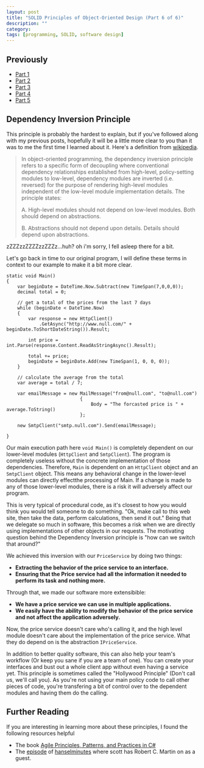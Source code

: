 ```yaml
---
layout: post
title: "SOLID Principles of Object-Oriented Design (Part 6 of 6)"
description: ""
category: 
tags: [programming, SOLID, software design]
---
```

Previously
----------
* [Part 1](http://autoincomplete.com/2013/05/23/SOLID-Intro-1-of-6/)
* [Part 2](http://autoincomplete.com/2013/05/29/SOLID-SRP-2-of-6/)
* [Part 3](http://autoincomplete.com/2013/06/01/SOLID-OCP-3-of-6/)
* [Part 4](http://autoincomplete.com/2013/06/05/SOLID-LSP-4-of-6/)
* [Part 5](http://autoincomplete.com/2013/06/08/SOLID-ISP-5-of-6/)

Dependency Inversion Principle
-----
This principle is probably the hardest to explain, but if you've followed along with my previous posts, hopefully it will be a little more clear to you than it was to me the first time I learned about it.  Here's a definition from [wikipedia](http://en.wikipedia.org/wiki/Dependency_inversion_principle).

>In object-oriented programming, the dependency inversion principle refers to a specific form of decoupling where 
>conventional dependency relationships established from high-level, policy-setting modules to low-level, dependency modules 
>are inverted (i.e. reversed) for the purpose of rendering high-level modules independent of the low-level module
>implementation details. The principle states:
>
>A. High-level modules should not depend on low-level modules. Both should depend on abstractions.
>
>B. Abstractions should not depend upon details. Details should depend upon abstractions.

zZZZzzZZZZzzZZZz...huh? oh i'm sorry, I fell asleep there for a bit.

Let's go back in time to our original program, I will define these terms in context to our example to make it a bit more clear.

    static void Main()
    {
        var beginDate = DateTime.Now.Subtract(new TimeSpan(7,0,0,0));
        decimal total = 0;

        // get a total of the prices from the last 7 days
        while (beginDate < DateTime.Now)
        {
            var response = new HttpClient()
                .GetAsync("http://www.null.com/" + beginDate.ToShortDateString()).Result;

            int price = int.Parse(response.Content.ReadAsStringAsync().Result);

            total += price;
            beginDate = beginDate.Add(new TimeSpan(1, 0, 0, 0));
        }

        // calculate the average from the total
        var average = total / 7;

        var emailMessage = new MailMessage("from@null.com", "to@null.com")
                               {
                                   Body = "The forcasted price is " + average.ToString()
                               };

        new SmtpClient("smtp.null.com").Send(emailMessage);

    }

Our main execution path here `void Main()` is completely dependent on our lower-level modules (`HttpClient` and `SmtpClient`).  The program is completely useless without the concrete implementation of those dependencies.  Therefore, `Main` is dependent on an `HttpClient` object and an `SmtpClient` object.  This means any behavioral change in the lower-level modules can directly effectthe processing of Main.  If a change is made to any of those lower-level modules, there is a risk it will adversely affect our program.

This is very typical of procedural code, as it's closest to how you would think you would tell someone to do something.  "Ok, make call to this web site, then take the data, perform calculations, then send it out." Being that we delegate so much in software, this becomes a risk when we are directly using implementations of other objects in our requests.  The motivating question behind the Dependency Inversion principle is "how can we switch that around?"

We achieved this inversion with our `PriceService` by doing two things:

* **Extracting the behavior of the price service to an interface.**
* **Ensuring that the Price service had all the information it needed to perform its task and nothing more.**

Through that, we made our software more extensibible:

* **We have a price service we can use in multiple applications.**
* **We easily have the ability to modify the behavior of the price service and not affect the application adversely.**

Now, the price service doesn't care who's calling it, and the high level module doesn't care about the implementation of the price service.  What they do depend on is the abstraction `IPriceService`.

In addition to better quality software, this can also help your team's workflow (Or keep you sane if you are a team of one).  You can create your interfaces and bust out a whole client app without even having a service yet.  This principle is sometimes called the "Hollywood Principle" (Don't call us, we'll call you).  As you're not using your main policy code to call other pieces of code, you're transfering a bit of control over to the dependent modules and having them do the calling.

Further Reading
----
If you are interesting in learning more about these principles, I found the following resources helpful

* The book [Agile Principles, Patterns, and Practices in C#](http://www.amazon.com/Agile-Principles-Patterns-Practices-C/dp/0131857258)
* The [episode](http://www.hanselminutes.com/145/solid-principles-with-uncle-bob-robert-c-martin) of [hanselminutes](http://www.hanselminutes.com/) where scott has Robert C. Martin on as a guest.